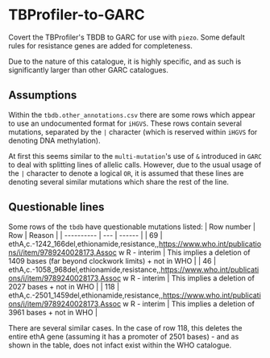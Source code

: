 # TBProfiler-to-GARC
Covert the TBProfiler's TBDB to GARC for use with `piezo`. Some default rules for resistance genes are added for completeness.

Due to the nature of this catalogue, it is highly specific, and as such is significantly larger than other GARC catalogues.


## Assumptions
Within the `tbdb.other_annotations.csv` there are some rows which appear to use an undocumented format for `iHGVS`. These rows contain several mutations, separated by the `|` character (which is reserved within `iHGVS` for denoting DNA methylation).

At first this seems similar to the `multi-mutation`'s use of `&` introduced in `GARC` to deal with splitting lines of allelic calls. However, due to the usual usage of the `|` character to denote a logical `OR`, it is assumed that these lines are denoting several similar mutations which share the rest of the line.

## Questionable lines
Some rows of the `tbdb` have questionable mutations listed:
| Row number | Row | Reason |
| ---------- | --- | ------ |
| 69 | ethA,c.-1242_166del,ethionamide,resistance,,https://www.who.int/publications/i/item/9789240028173,Assoc w R - interim | This implies a deletion of 1409 bases (far beyond clockwork limits) + not in WHO |
| 46 | ethA,c.-1058_968del,ethionamide,resistance,,https://www.who.int/publications/i/item/9789240028173,Assoc w R - interim | This implies a deletion of 2027 bases + not in WHO |
| 118 | ethA,c.-2501_1459del,ethionamide,resistance,,https://www.who.int/publications/i/item/9789240028173,Assoc w R - interim | This implies a deletion of 3961 bases + not in WHO |

There are several similar cases. In the case of row 118, this deletes the entire ethA gene (assuming it has a promoter of 2501 bases) - and as shown in the table, does not infact exist within the WHO catalogue.